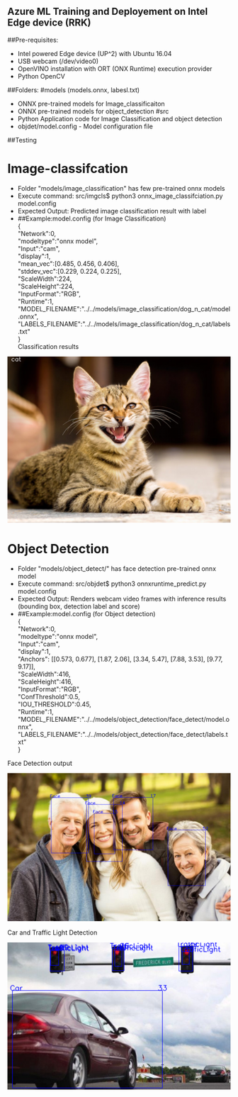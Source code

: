 ## Azure ML Training and Deployement on Intel Edge device (RRK)

##Pre-requisites:
 - Intel powered Edge device (UP^2) with Ubuntu 16.04
 - USB webcam (/dev/video0)
 - OpenVINO installation with ORT (ONX Runtime) execution provider
 - Python OpenCV 

##Folders:
 #models (models.onnx, labesl.txt)
   - ONNX pre-trained models for Image_classificaiton
   - ONNX pre-trained models for object_detection
 #src
   - Python Application code for Image Classification and object detection
   - objdet/model.config - Model configuration file

##Testing
 # Image-classifcation
   - Folder "models/image_classification" has few pre-trained onnx models
   - Execute command: src/imgcls$ python3 onnx_image_classifciation.py  model.config
   - Expected Output: Predicted image classification result with label 
   -
     ##Example:model.config (for Image Classification)  
   {  
    "Network":0,  
    "modeltype":"onnx model",  
    "Input":"cam",  
    "display":1,  
    "mean_vec":[0.485, 0.456, 0.406],  
    "stddev_vec":[0.229, 0.224, 0.225],  
    "ScaleWidth":224,  
    "ScaleHeight":224,  
    "InputFormat":"RGB",  
    "Runtime":1,  
    "MODEL_FILENAME":"../../models/image_classification/dog_n_cat/model.onnx",  
    "LABELS_FILENAME":"../../models/image_classification/dog_n_cat/labels.txt"  
   }     
   Classification results  

   ![](/output/image_classification_results.png)  

 # Object Detection
   - Folder "models/object_detect/" has face detection pre-trained onnx model
   - Execute command: src/objdet$ python3 onnxruntime_predict.py model.config
   - Expected Output: Renders webcam video frames with inference results (bounding box, detection label and score)
   -
     ##Example:model.config (for Object detection)  
  {  
   "Network":0,  
   "modeltype":"onnx model",  
   "Input":"cam",  
   "display":1,  
   "Anchors": [[0.573, 0.677], [1.87, 2.06], [3.34, 5.47], [7.88, 3.53], [9.77, 9.17]],  
   "ScaleWidth":416,  
   "ScaleHeight":416,  
   "InputFormat":"RGB",  
   "ConfThreshold":0.5,  
   "IOU_THRESHOLD":0.45,  
   "Runtime":1,  
   "MODEL_FILENAME":"../../models/object_detection/face_detect/model.onnx",  
   "LABELS_FILENAME":"../../models/object_detection/face_detect/labels.txt"  
  }  

   Face Detection output 

   ![](/output/objDet-FaceDetection.png) 

   Car and Traffic Light Detection

   ![](/output/ObjDet-CarNTrafficLight.png)  

